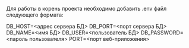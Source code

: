 Для работы в корень проекта необходимо добавить .env файл следующего формата:

DB_HOST=<адрес сервера БД>
DB_PORT=<порт сервера БД>
DB_NAME=<имя БД>
DB_USER=<пользователь БД>
DB_PASSWORD=<пароль пользователя>
PORT=<порт веб-приложения>
